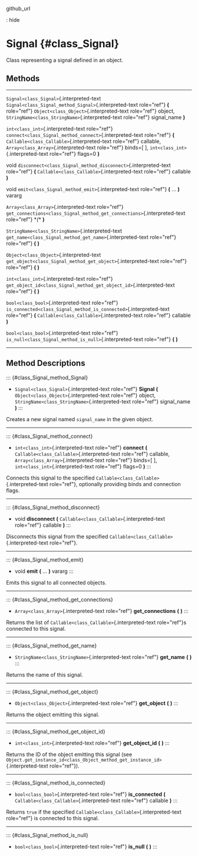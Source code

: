 github\_url

:   hide

Signal {#class_Signal}
======

Class representing a signal defined in an object.

Methods
-------

  -------------------------------------------------- --------------------------------------------------------------------------
  `Signal<class_Signal>`{.interpreted-text           `Signal<class_Signal_method_Signal>`{.interpreted-text role="ref"} **(**
  role="ref"}                                        `Object<class_Object>`{.interpreted-text role="ref"} object,
                                                     `StringName<class_StringName>`{.interpreted-text role="ref"} signal\_name
                                                     **)**

  `int<class_int>`{.interpreted-text role="ref"}     `connect<class_Signal_method_connect>`{.interpreted-text role="ref"} **(**
                                                     `Callable<class_Callable>`{.interpreted-text role="ref"} callable,
                                                     `Array<class_Array>`{.interpreted-text role="ref"} binds=\[ \],
                                                     `int<class_int>`{.interpreted-text role="ref"} flags=0 **)**

  void                                               `disconnect<class_Signal_method_disconnect>`{.interpreted-text role="ref"}
                                                     **(** `Callable<class_Callable>`{.interpreted-text role="ref"} callable
                                                     **)**

  void                                               `emit<class_Signal_method_emit>`{.interpreted-text role="ref"} **(** \...
                                                     **)** vararg

  `Array<class_Array>`{.interpreted-text role="ref"} `get_connections<class_Signal_method_get_connections>`{.interpreted-text
                                                     role="ref"} \**(*\* **)**

  `StringName<class_StringName>`{.interpreted-text   `get_name<class_Signal_method_get_name>`{.interpreted-text role="ref"}
  role="ref"}                                        **(** **)**

  `Object<class_Object>`{.interpreted-text           `get_object<class_Signal_method_get_object>`{.interpreted-text role="ref"}
  role="ref"}                                        **(** **)**

  `int<class_int>`{.interpreted-text role="ref"}     `get_object_id<class_Signal_method_get_object_id>`{.interpreted-text
                                                     role="ref"} **(** **)**

  `bool<class_bool>`{.interpreted-text role="ref"}   `is_connected<class_Signal_method_is_connected>`{.interpreted-text
                                                     role="ref"} **(** `Callable<class_Callable>`{.interpreted-text role="ref"}
                                                     callable **)**

  `bool<class_bool>`{.interpreted-text role="ref"}   `is_null<class_Signal_method_is_null>`{.interpreted-text role="ref"} **(**
                                                     **)**
  -------------------------------------------------- --------------------------------------------------------------------------

Method Descriptions
-------------------

::: {#class_Signal_method_Signal}
-   `Signal<class_Signal>`{.interpreted-text role="ref"} **Signal**
    **(** `Object<class_Object>`{.interpreted-text role="ref"} object,
    `StringName<class_StringName>`{.interpreted-text role="ref"}
    signal\_name **)**
:::

Creates a new signal named `signal_name` in the given object.

------------------------------------------------------------------------

::: {#class_Signal_method_connect}
-   `int<class_int>`{.interpreted-text role="ref"} **connect** **(**
    `Callable<class_Callable>`{.interpreted-text role="ref"} callable,
    `Array<class_Array>`{.interpreted-text role="ref"} binds=\[ \],
    `int<class_int>`{.interpreted-text role="ref"} flags=0 **)**
:::

Connects this signal to the specified
`Callable<class_Callable>`{.interpreted-text role="ref"}, optionally
providing binds and connection flags.

------------------------------------------------------------------------

::: {#class_Signal_method_disconnect}
-   void **disconnect** **(**
    `Callable<class_Callable>`{.interpreted-text role="ref"} callable
    **)**
:::

Disconnects this signal from the specified
`Callable<class_Callable>`{.interpreted-text role="ref"}.

------------------------------------------------------------------------

::: {#class_Signal_method_emit}
-   void **emit** **(** \... **)** vararg
:::

Emits this signal to all connected objects.

------------------------------------------------------------------------

::: {#class_Signal_method_get_connections}
-   `Array<class_Array>`{.interpreted-text role="ref"}
    **get\_connections** **(** **)**
:::

Returns the list of `Callable<class_Callable>`{.interpreted-text
role="ref"}s connected to this signal.

------------------------------------------------------------------------

::: {#class_Signal_method_get_name}
-   `StringName<class_StringName>`{.interpreted-text role="ref"}
    **get\_name** **(** **)**
:::

Returns the name of this signal.

------------------------------------------------------------------------

::: {#class_Signal_method_get_object}
-   `Object<class_Object>`{.interpreted-text role="ref"} **get\_object**
    **(** **)**
:::

Returns the object emitting this signal.

------------------------------------------------------------------------

::: {#class_Signal_method_get_object_id}
-   `int<class_int>`{.interpreted-text role="ref"} **get\_object\_id**
    **(** **)**
:::

Returns the ID of the object emitting this signal (see
`Object.get_instance_id<class_Object_method_get_instance_id>`{.interpreted-text
role="ref"}).

------------------------------------------------------------------------

::: {#class_Signal_method_is_connected}
-   `bool<class_bool>`{.interpreted-text role="ref"} **is\_connected**
    **(** `Callable<class_Callable>`{.interpreted-text role="ref"}
    callable **)**
:::

Returns `true` if the specified
`Callable<class_Callable>`{.interpreted-text role="ref"} is connected to
this signal.

------------------------------------------------------------------------

::: {#class_Signal_method_is_null}
-   `bool<class_bool>`{.interpreted-text role="ref"} **is\_null** **(**
    **)**
:::
